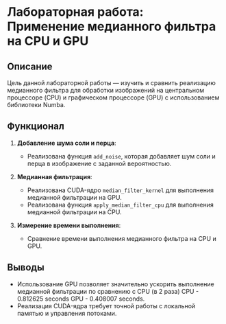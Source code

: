 # Лабораторная работа: Применение медианного фильтра на CPU и GPU

## Описание
Цель данной лабораторной работы — изучить и сравнить реализацию медианного фильтра для обработки изображений на центральном процессоре (CPU) и графическом процессоре (GPU) с использованием библиотеки Numba.

## Функционал
1. **Добавление шума соли и перца**:
   - Реализована функция `add_noise`, которая добавляет шум соли и перца в изображение с заданной вероятностью.

2. **Медианная фильтрация**:
   - Реализована CUDA-ядро `median_filter_kernel` для выполнения медианной фильтрации на GPU.
   - Реализована функция `apply_median_filter_cpu` для выполнения медианной фильтрации на CPU.

3. **Измерение времени выполнения**:
   - Сравнение времени выполнения медианного фильтра на CPU и GPU.

## Выводы
- Использование GPU позволяет значительно ускорить выполнение медианной фильтрации по сравнению с CPU (в 2 раза) CPU - 0.812625 seconds GPU - 0.408007 seconds.
- Реализация CUDA-ядра требует точной работы с локальной памятью и управления потоками.


